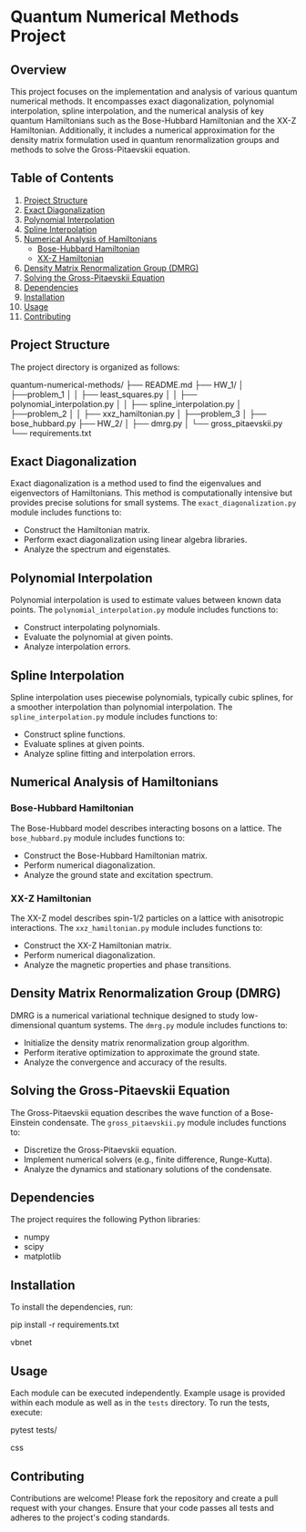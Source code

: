 # Quantum Numerical Methods Project

## Overview

This project focuses on the implementation and analysis of various quantum numerical methods. It encompasses exact diagonalization, polynomial interpolation, spline interpolation, and the numerical analysis of key quantum Hamiltonians such as the Bose-Hubbard Hamiltonian and the XX-Z Hamiltonian. Additionally, it includes a numerical approximation for the density matrix formulation used in quantum renormalization groups and methods to solve the Gross-Pitaevskii equation.

## Table of Contents

1. [Project Structure](#project-structure)
2. [Exact Diagonalization](#exact-diagonalization)
3. [Polynomial Interpolation](#polynomial-interpolation)
4. [Spline Interpolation](#spline-interpolation)
5. [Numerical Analysis of Hamiltonians](#numerical-analysis-of-hamiltonians)
   - [Bose-Hubbard Hamiltonian](#bose-hubbard-hamiltonian)
   - [XX-Z Hamiltonian](#xx-z-hamiltonian)
6. [Density Matrix Renormalization Group (DMRG)](#density-matrix-renormalization-group-dmrg)
7. [Solving the Gross-Pitaevskii Equation](#solving-the-gross-pitaevskii-equation)
8. [Dependencies](#dependencies)
9. [Installation](#installation)
10. [Usage](#usage)
11. [Contributing](#contributing)

## Project Structure

The project directory is organized as follows:

quantum-numerical-methods/
├── README.md
├── HW_1/
│ ├──problem_1
│ │ ├── least_squares.py
│ │ ├── polynomial_interpolation.py
│ │ ├── spline_interpolation.py
│ ├──problem_2
│ │ ├── xxz_hamiltonian.py
│ ├──problem_3
│ ├── bose_hubbard.py
├── HW_2/
│ ├── dmrg.py
│ └── gross_pitaevskii.py
└── requirements.txt

## Exact Diagonalization

Exact diagonalization is a method used to find the eigenvalues and eigenvectors of Hamiltonians. This method is computationally intensive but provides precise solutions for small systems. The `exact_diagonalization.py` module includes functions to:

- Construct the Hamiltonian matrix.
- Perform exact diagonalization using linear algebra libraries.
- Analyze the spectrum and eigenstates.

## Polynomial Interpolation

Polynomial interpolation is used to estimate values between known data points. The `polynomial_interpolation.py` module includes functions to:

- Construct interpolating polynomials.
- Evaluate the polynomial at given points.
- Analyze interpolation errors.

## Spline Interpolation

Spline interpolation uses piecewise polynomials, typically cubic splines, for a smoother interpolation than polynomial interpolation. The `spline_interpolation.py` module includes functions to:

- Construct spline functions.
- Evaluate splines at given points.
- Analyze spline fitting and interpolation errors.

## Numerical Analysis of Hamiltonians

### Bose-Hubbard Hamiltonian

The Bose-Hubbard model describes interacting bosons on a lattice. The `bose_hubbard.py` module includes functions to:

- Construct the Bose-Hubbard Hamiltonian matrix.
- Perform numerical diagonalization.
- Analyze the ground state and excitation spectrum.

### XX-Z Hamiltonian

The XX-Z model describes spin-1/2 particles on a lattice with anisotropic interactions. The `xxz_hamiltonian.py` module includes functions to:

- Construct the XX-Z Hamiltonian matrix.
- Perform numerical diagonalization.
- Analyze the magnetic properties and phase transitions.

## Density Matrix Renormalization Group (DMRG)

DMRG is a numerical variational technique designed to study low-dimensional quantum systems. The `dmrg.py` module includes functions to:

- Initialize the density matrix renormalization group algorithm.
- Perform iterative optimization to approximate the ground state.
- Analyze the convergence and accuracy of the results.

## Solving the Gross-Pitaevskii Equation

The Gross-Pitaevskii equation describes the wave function of a Bose-Einstein condensate. The `gross_pitaevskii.py` module includes functions to:

- Discretize the Gross-Pitaevskii equation.
- Implement numerical solvers (e.g., finite difference, Runge-Kutta).
- Analyze the dynamics and stationary solutions of the condensate.

## Dependencies

The project requires the following Python libraries:

- numpy
- scipy
- matplotlib

## Installation

To install the dependencies, run:

pip install -r requirements.txt

vbnet

## Usage

Each module can be executed independently. Example usage is provided within each module as well as in the `tests` directory. To run the tests, execute:

pytest tests/

css

## Contributing

Contributions are welcome! Please fork the repository and create a pull request with your changes. Ensure that your code passes all tests and adheres to the project's coding standards.

